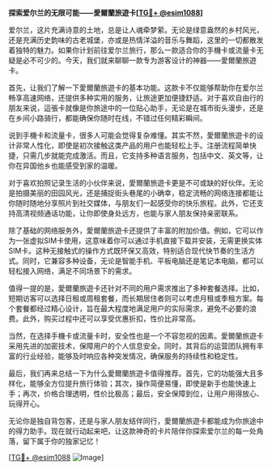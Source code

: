 **探索爱尔兰的无限可能——愛爾蘭旅遊卡[[TG💪+ @esim1088](https://t.me/s/esim1088)]**

爱尔兰，这片充满诗意的土地，总是让人魂牵梦萦。无论是绿意盎然的乡村风光，还是充满历史韵味的古老城堡，亦或是热情洋溢的音乐与舞蹈，这里的一切都散发着独特的魅力。如果你计划前往爱尔兰旅行，那么一款适合你的手機卡或流量卡无疑是必不可少的。今天，我们就来聊聊一款专为游客设计的神器——愛爾蘭旅遊卡。

首先，让我们了解一下愛爾蘭旅遊卡的基本功能。这款卡不仅能够帮助你在爱尔兰畅享高速网络，还提供多种实用的服务，让旅途更加便捷舒适。对于喜欢自由行的朋友来说，這張卡就像是你旅途中的一位贴心助手，无论是在城市街头漫步，还是在乡间小路骑行，都能确保你随时在线，不错过任何精彩瞬间。

说到手機卡和流量卡，很多人可能会觉得复杂难懂。其实不然，愛爾蘭旅遊卡的设计非常人性化，即使是初次接触这类产品的用户也能轻松上手。注册流程简单快捷，只需几步就能完成激活。而且，它支持多种语言服务，包括中文、英文等，让你在异国他乡也能感受到家的温暖。

对于喜欢拍照记录生活的小伙伴来说，愛爾蘭旅遊卡更是不可或缺的好伙伴。无论是拍摄美丽的田园风光，还是捕捉街头巷尾的小确幸，稳定流畅的网络连接都能让你随时随地分享照片到社交媒体，与朋友们一起感受你的快乐旅程。此外，它还支持高清视频通话功能，让你即使身处远方，也能与家人朋友保持亲密联系。

除了基础的网络服务外，愛爾蘭旅遊卡还提供了丰富的附加价值。例如，它可以作为一张虚拟SIM卡使用，这意味着你可以通过手机直接下载并安装，无需更换实体SIM卡。这种无接触式的操作方式既环保又高效，特别适合现代快节奏的生活方式。同时，它兼容多种设备，无论是智能手机、平板电脑还是笔记本电脑，都可以轻松接入网络，满足不同场景下的需求。

值得一提的是，愛爾蘭旅遊卡还针对不同的用户需求推出了多种套餐选择。比如，短期访客可以选择日租或周租套餐，而长期居住者则可以考虑月租或季租方案。每个套餐都经过精心设计，旨在最大程度地满足用户的实际需求，避免不必要的浪费。此外，购买过程中还可以享受优惠折扣，性价比非常高。

当然，在选择手機卡或流量卡时，安全性也是一个不容忽视的因素。愛爾蘭旅遊卡采用先进的加密技术，保障用户的个人信息安全。同时，其背后的运营团队拥有丰富的行业经验，能够及时响应各种突发情况，确保服务的持续性和稳定性。

最后，我们再来总结一下为什么愛爾蘭旅遊卡值得推荐。首先，它的功能强大且多样化，能够全方位提升旅行体验；其次，操作简便易懂，即使是新手也能快速上手；再次，价格合理透明，性价比极高；最后，安全保障到位，让用户用得放心、玩得开心。

无论你是独自背包客，还是与家人朋友结伴同行，愛爾蘭旅遊卡都能成为你旅途中的得力助手。现在就行动起来吧，让这款神奇的卡片陪伴你探索爱尔兰的每一处角落，留下属于你的独家记忆！

[[TG💪+ @esim1088](https://t.me/s/esim1088) ![Image](https://i.postimg.cc/4NQfJmqS/Snipaste-2025-05-13-00-14-12.png)]